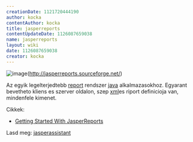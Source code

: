 ```yaml
---
creationDate: 1121720444190 
author: kocka 
contentAuthor: kocka 
title: jasperreports 
contentUpdateDate: 1126087659038 
name: jasperreports 
layout: wiki 
date: 1126087659038 
creator: kocka 
---
```

![image](http://jasperreports.sourceforge.net/jasperreports.png)(http://jasperreports.sourceforge.net/)

Az egyik legelterjedtebb [report](report.html) rendszer [java](java.html) alkalmazasokhoz. Egyarant bevetheto kliens es szerver oldalon, szep [xml](XML.html)es riport definicioja van, mindenfele kimenet.

Cikkek:

*   [Getting Started With JasperReports](http://ensode.net/jasperreports_intro.html)



Lasd meg: [jasperassistant](jasperassistant.html)
